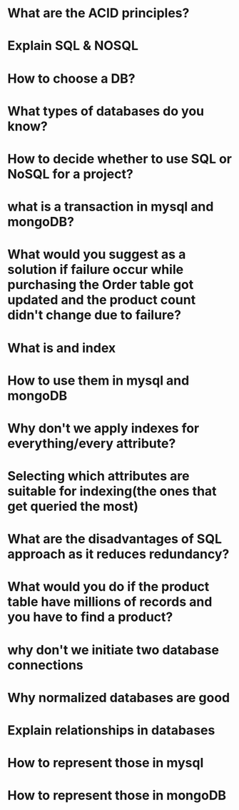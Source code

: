 # What are the ACID principles?

# Explain SQL & NOSQL

# How to choose a DB?

# What types of databases do you know?

# How to decide whether to use SQL or NoSQL for a project?

# what is a transaction in mysql and mongoDB?

# What would you suggest as a solution if failure occur while purchasing the Order table got updated and the product count didn't change due to failure?

# What is and index

# How to use them in mysql and mongoDB

# Why don't we apply indexes for everything/every attribute?

# Selecting which attributes are suitable for indexing(the ones that get queried the most)

# What are the disadvantages of SQL approach as it reduces redundancy?

# What would you do if the product table have millions of records and you have to find a product?

# why don't we initiate two database connections

# Why normalized databases are good

# Explain relationships in databases

# How to represent those in mysql

# How to represent those in mongoDB

